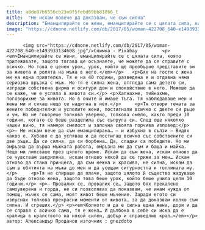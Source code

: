 ```yaml
---
title: a8de87b6556cb23e0f5febd69bb81866_t
mitle:  "Нe искам повече да доказвам, че съм силна"
description: "Еманципирайте се жени, еманципирайте се с цялата сила, която притежавате, защото тогава ще осъзнаете, че можете да се справите с всичко. Но това е ценен урок, урок, който ще преобърне представите ви за живота и ролята на мъжа в него. Бях на гости с жена ми на една приятелка. Тя е на 40 години, разведена …"
image: "https://cdnone.netlify.com/db/2017/05/woman-422708_640-e1493933134608.jpg"
---
```


          <img src="https://cdnone.netlify.com/db/2017/05/woman-422708_640-e1493933134608.jpg"/>Снимка - Pixabay         <p><em>Еманципирайте се жени, еманципирайте се с цялата сила, която притежавате, защото тогава ще осъзнаете, че можете да се справите с всичко. Но това е ценен урок, урок, който ще преобърне представите ви за живота и ролята на мъжа в него.</em></p>   <p>Бях на гости с жена ми на една приятелка. Тя е на 40 години, разведена е и отдавна няма сериозна връзка с мъж. Но тя е силна жена, отгледа сама детето си, изгради собствена фирма и осигури дом и спокойствие в него. Можеше да се каже, че е успяла в живота си.</p> <p>Хапнахме, пийнахме, поговорихме за живота. Но в очите й имаше тъга. Тя наблюдаваше мен и жена ми и сякаш нещо се надигна в нея.</p>     <p>Тя отвори темата за жените победителки и успелите жени, постигнали всичко с двете си ръце и ум. Но не говореше толкова уверено, толкова смело, както преди 10 години, когато се беше разделила със съпруга си. След още няколко чашки вино, тя намери смелост и започна своята горчива изповед:</p> <p>– Не искам вече да съм еманципирана… – и избухна в сълзи – Видях какво е. Хубаво е да успяваш и да постигаш всичко със собствените си две ръце… Да си силна, да си борбена… Да, сладки са победите. Но ми омръзна да върша мъжката работа, омръзна ми да съм и баща и майка. Нещо ми липсваше през цялото време. Искам да съм жена, искам отново да се чувствам закриляна, искам отново някой да се грижи за мен… Искам отново да стана принцеса, да съм нежна и красива, не силна, искам да съм в обятията на мъжа до мен и да усещам сигурността и топлината му.</p>     <p>Тя не спираше да плаче, защото цялото й същество жадуваше да бъде отново жена, защото това беше урок, който беше учила цели 10 години.</p> <p>– Провалих се, провалих се… защото бях прекалено самоуверена и горда, не си позволявах да показвам, че имам нужда от помощ, мъчех се сама, моят живот беше мъчение. Заради егото си изпуснах толкова прекрасни моменти от живота… за да доказвам колко съм силна. И сгреших.</p> <p><em>Колкото и да е силна една жена, дори и да се справя с всичко сама, тя е жена… И дълбоко в себе си иска да е кралица в кралството на някой силен, добър и справедлив крал…</em></p>  автор: Александър Проданов източник : gnezdoto          
